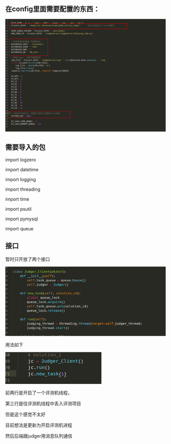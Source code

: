 ## 在config里面需要配置的东西：

![1570532871082](api_1.png)

## 需要导入的包

import logzero

import datetime

import logging

import threading

import time

import psutil

import pymysql

import queue

## 接口

暂时只开放了两个接口

![1570533085102](api_2.png)



用法如下

![1570533121083](api_3.png)



前两行是开启了一个评测机线程，

第三行是往评测机线程中丢入评测项目

但是这个感觉不太好

目前想法是更新为开启评测机进程

然后后端跟judger用消息队列通信